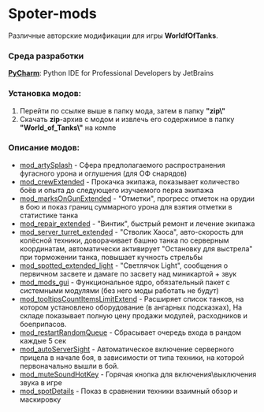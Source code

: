 ﻿# Spoter-mods
Различные авторские модификации для игры **WorldfOfTanks**.

### Среда разработки
[**PyCharm**](https://www.jetbrains.com/pycharm/): Python IDE for Professional Developers by JetBrains

### Установка модов:
1. Перейти по ссылке выше в папку мода, затем в папку **"zip\\"**
2. Скачать **zip**-архив с модом и извлечь его содержимое в папку **"World_of_Tanks\\"** на компе

### Описание модов:
* [mod_artySplash][] - Сфера предполагаемого распространения фугасного урона и оглушения (для ОФ снарядов)
* [mod_crewExtended][] - Прокачка экипажа, показывает количество боёв и опыта до следующего изучаемого перка экипажа
* [mod_marksOnGunExtended][] - "Отметки", прогресс отметок на орудии в бою и показ границ суммарного урона для взятия отметки в статистике танка
* [mod_repair_extended][] - "Винтик", быстрый ремонт и лечение экипажа
* [mod_server_turret_extended][] - "Стволик Хаоса", авто-скорость для колёсной техники, доворачивает башню танка по серверным координатам, автоматически активирует "Остановку для выстрела" при торможении танка, повышает кучность стрельбы
* [mod_spotted_extended_light][] - "Светлячок Light", сообщения о первичном засвете и дамаге по засвету над миникартой + звук
* [mod_mods_gui][] - Функциональное ядро, обязательный пакет с системными модулями (без него моды работать не будут)
* [mod_tooltipsCountItemsLimitExtend][] - Расширяет список танков, на котором установлено оборудование (в ангарных подсказках), На складе показывает полную цену продажи модулей, расходников и боеприпасов.
* [mod_restartRandomQueue][] - Сбрасывает очередь входа в рандом каждые 5 сек
* [mod_autoServerSight][] - Автоматическое включение серверного прицела в начале боя, в зависимости от типа техники, на которой первоначально вышли в бой.
* [mod_muteSoundHotKey][] - Горячая кнопка для включения\выключения звука в игре
* [mod_spotDetails][] - Показ в сравнении техники взаимный обзор и маскировку

[mod_artySplash]:./mod_artySplash/
[mod_autoAimOptimize]:./mod_autoAimOptimize/
[mod_battleChatSwitcher]:./mod_battleChatSwitcher/
[mod_bookmarks]:./mod_bookmarks/
[mod_crewExtended]:./mod_crewExtended/
[mod_dispersionCircle]:./mod_dispersionCircle/
[mod_marksOnGunExtended]:./mod_marksOnGunExtended/
[mod_modPackInformer]:.deprecated/mod_modPackInformer/
[mod_personalMissionColored]:./mod_personalMissionColored/
[mod_repair_extended]:./mod_repair_extended/
[mod_server_turret_extended]:./mod_server_turret_extended/
[mod_sniperByScroll]:./mod_sniperByScroll/
[mod_spotMarks]:./mod_spotMarks/
[mod_spotted_extended]:./mod_spotted_extended/
[mod_spotted_extended_light]:./mod_spotted_extended_light/
[mod_mods_gui]:./mod_mods_gui/
[mod_tooltipsCountItemsLimitExtend]:./mod_tooltipsCountItemsLimitExtend/
[mod_restartRandomQueue]:./mod_restartRandomQueue/
[mod_autoServerSight]:./mod_autoServerSight/
[mod_muteSoundHotKey]:./mod_muteSoundHotKey/
[mod_spotDetails]:./mod_spotDetails/
